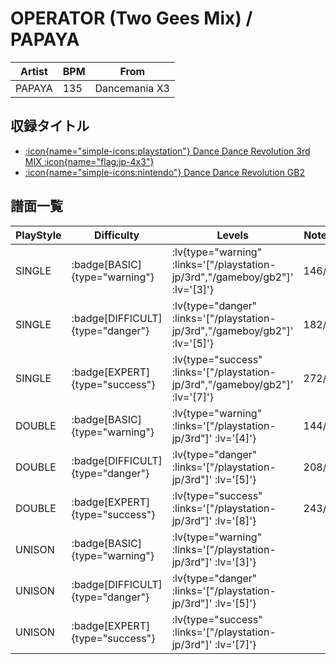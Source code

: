 # OPERATOR (Two Gees Mix) / PAPAYA

|Artist|BPM|From|
|------|---|----|
|PAPAYA|135|Dancemania X3|

## 収録タイトル

- [ :icon{name="simple-icons:playstation"} Dance Dance Revolution 3rd MIX :icon{name="flag:jp-4x3"} ](/playstation-jp/3rd)
- [ :icon{name="simple-icons:nintendo"} Dance Dance Revolution GB2](/gameboy/gb2)

## 譜面一覧

|PlayStyle|Difficulty|Levels|Notes|Movie|
|---------|----------|------|-----|-----|
|SINGLE| :badge[BASIC]{type="warning"} | :lv{type="warning" :links='["/playstation-jp/3rd","/gameboy/gb2"]' :lv='[3]'} |146/0||
|SINGLE| :badge[DIFFICULT]{type="danger"} | :lv{type="danger" :links='["/playstation-jp/3rd","/gameboy/gb2"]' :lv='[5]'} |182/0||
|SINGLE| :badge[EXPERT]{type="success"} | :lv{type="success" :links='["/playstation-jp/3rd","/gameboy/gb2"]' :lv='[7]'} |272/0||
|DOUBLE| :badge[BASIC]{type="warning"} | :lv{type="warning" :links='["/playstation-jp/3rd"]' :lv='[4]'} |144/0||
|DOUBLE| :badge[DIFFICULT]{type="danger"} | :lv{type="danger" :links='["/playstation-jp/3rd"]' :lv='[5]'} |208/0||
|DOUBLE| :badge[EXPERT]{type="success"} | :lv{type="success" :links='["/playstation-jp/3rd"]' :lv='[8]'} |243/0||
|UNISON| :badge[BASIC]{type="warning"} | :lv{type="warning" :links='["/playstation-jp/3rd"]' :lv='[3]'} |||
|UNISON| :badge[DIFFICULT]{type="danger"} | :lv{type="danger" :links='["/playstation-jp/3rd"]' :lv='[5]'} |||
|UNISON| :badge[EXPERT]{type="success"} | :lv{type="success" :links='["/playstation-jp/3rd"]' :lv='[7]'} |||
